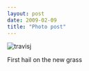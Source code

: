 ```yaml
---
layout: post
date: 2009-02-09
title: "Photo post"
---
```

![travisj](/images/d507194e8200a70f849d6cb0bce851792877a8569ae0896a4485e544aa74c9a5.jpg)

First hail on the new grass